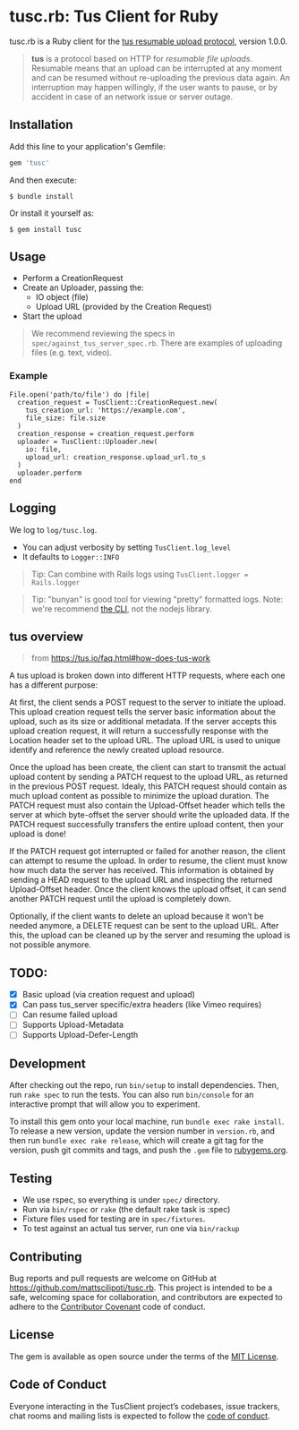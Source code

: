 # tusc.rb: Tus Client for Ruby

tusc.rb is a Ruby client for the [tus resumable upload protocol](http://tus.io), version 1.0.0.

> **tus** is a protocol based on HTTP for *resumable file uploads*. Resumable
> means that an upload can be interrupted at any moment and can be resumed without
> re-uploading the previous data again. An interruption may happen willingly, if
> the user wants to pause, or by accident in case of an network issue or server
> outage.

## Installation

Add this line to your application's Gemfile:

```ruby
gem 'tusc'
```

And then execute:

    $ bundle install

Or install it yourself as:

    $ gem install tusc

## Usage

- Perform a CreationRequest
- Create an Uploader, passing the:
  - IO object (file)
  - Upload URL (provided by the Creation Request)
- Start the upload

> We recommend reviewing the specs in `spec/against_tus_server_spec.rb`. There are examples of uploading files (e.g. text, video).

### Example

```
File.open('path/to/file') do |file|
  creation_request = TusClient::CreationRequest.new(
    tus_creation_url: 'https://example.com',
    file_size: file.size
  )
  creation_response = creation_request.perform
  uploader = TusClient::Uploader.new(
    io: file,
    upload_url: creation_response.upload_url.to_s
  )
  uploader.perform
end
```

## Logging

We log to `log/tusc.log`.

- You can adjust verbosity by setting `TusClient.log_level`
- It defaults to `Logger::INFO`

> Tip: Can combine with Rails logs using `TusClient.logger = Rails.logger`

> Tip: "bunyan" is good tool for viewing "pretty" formatted logs. Note: we're recommend [the CLI](https://github.com/trentm/node-bunyan#installation), not the nodejs library.

## tus overview

> from https://tus.io/faq.html#how-does-tus-work

A tus upload is broken down into different HTTP requests, where each one has a different purpose:

At first, the client sends a POST request to the server to initiate the upload. This upload creation request tells the server basic information about the upload, such as its size or additional metadata. If the server accepts this upload creation request, it will return a successfully response with the Location header set to the upload URL. The upload URL is used to unique identify and reference the newly created upload resource.

Once the upload has been create, the client can start to transmit the actual upload content by sending a PATCH request to the upload URL, as returned in the previous POST request. Idealy, this PATCH request should contain as much upload content as possible to minimize the upload duration. The PATCH request must also contain the Upload-Offset header which tells the server at which byte-offset the server should write the uploaded data. If the PATCH request successfully transfers the entire upload content, then your upload is done!

If the PATCH request got interrupted or failed for another reason, the client can attempt to resume the upload. In order to resume, the client must know how much data the server has received. This information is obtained by sending a HEAD request to the upload URL and inspecting the returned Upload-Offset header. Once the client knows the upload offset, it can send another PATCH request until the upload is completely down.

Optionally, if the client wants to delete an upload because it won’t be needed anymore, a DELETE request can be sent to the upload URL. After this, the upload can be cleaned up by the server and resuming the upload is not possible anymore.

## TODO:
- [X] Basic upload (via creation request and upload)
- [X] Can pass tus_server specific/extra headers (like Vimeo requires)
- [ ] Can resume failed upload
- [ ] Supports Upload-Metadata
- [ ] Supports Upload-Defer-Length

## Development

After checking out the repo, run `bin/setup` to install dependencies. Then, run `rake spec` to run the tests. You can also run `bin/console` for an interactive prompt that will allow you to experiment.

To install this gem onto your local machine, run `bundle exec rake install`. To release a new version, update the version number in `version.rb`, and then run `bundle exec rake release`, which will create a git tag for the version, push git commits and tags, and push the `.gem` file to [rubygems.org](https://rubygems.org).

## Testing

- We use rspec, so everything is under `spec/` directory.
- Run via `bin/rspec` or `rake` (the default rake task is :spec)
- Fixture files used for testing are in `spec/fixtures`.
- To test against an actual tus server, run one via `bin/rackup`

## Contributing

Bug reports and pull requests are welcome on GitHub at https://github.com/mattscilipoti/tusc.rb. This project is intended to be a safe, welcoming space for collaboration, and contributors are expected to adhere to the [Contributor Covenant](http://contributor-covenant.org) code of conduct.

## License

The gem is available as open source under the terms of the [MIT License](https://opensource.org/licenses/MIT).

## Code of Conduct

Everyone interacting in the TusClient project’s codebases, issue trackers, chat rooms and mailing lists is expected to follow the [code of conduct](https://github.com/mattscilipoti/tusc.rb/blob/master/CODE_OF_CONDUCT.md).

